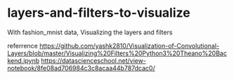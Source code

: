 # layers-and-filters-to-visualize
With fashion_mnist data, Visualizing the layers and filters

referrence
https://github.com/yashk2810/Visualization-of-Convolutional-Layers/blob/master/Visualizing%20Filters%20Python3%20Theano%20Backend.ipynb
https://datascienceschool.net/view-notebook/8fe08ad706984c3c8acaa44b787dcac0/
